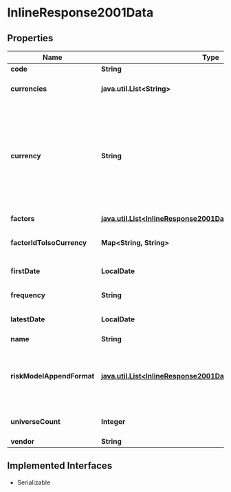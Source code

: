 

# InlineResponse2001Data


## Properties

Name | Type | Description | Notes
------------ | ------------- | ------------- | -------------
**code** | **String** | Model code | 
**currencies** | **java.util.List&lt;String&gt;** | Currencies that can be used with the model | 
**currency** | **String** | ISO-4217 currency code for risk model and holdings data to fetch and use. Ignored only for composite asset definitions provided as inputs via &#39;compositeAssets&#39; field. | 
**factors** | [**java.util.List&lt;InlineResponse2001DataFactors&gt;**](InlineResponse2001DataFactors.md) | Factors of the model | 
**factorIdToIsoCurrency** | **Map&lt;String, String&gt;** | Map of currency factor IDs to ISO currency code. | 
**firstDate** | **LocalDate** | **(since 1.12.0)**  Date format YYYY-MM-DD. | 
**frequency** | **String** | Frequency of the model | 
**latestDate** | **LocalDate** | **(since 1.12.0)**  Date format YYYY-MM-DD. | 
**name** | **String** | Model name | 
**riskModelAppendFormat** | [**java.util.List&lt;InlineResponse2001DataRiskModelAppendFormat&gt;**](InlineResponse2001DataRiskModelAppendFormat.md) | List of fields which are supported by the risk model for appending additional asset data |  [optional]
**universeCount** | **Integer** | Total universe count of the model | 
**vendor** | **String** | Model vendor | 


## Implemented Interfaces

* Serializable


